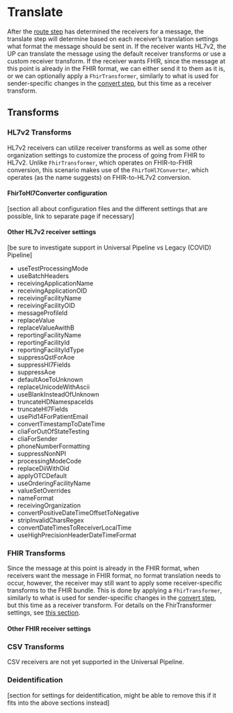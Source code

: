 # Translate
After the [route step](route.md) has determined the receivers for a message, the translate step will determine based on each receiver’s translation settings what format the message should be sent in. If the receiver wants HL7v2, the UP can translate the message using the default receiver transforms or use a custom receiver transform. If the receiver wants FHIR, since the message at this point is already in the FHIR format, we can either send it to them as it is, or we can optionally apply a `FhirTransformer`, similarly to what is used for sender-specific changes in the [convert step](convert.md), but this time as a receiver transform.

## Transforms

### HL7v2 Transforms
HL7v2 receivers can utilize receiver transforms as well as some other organization settings to customize the process of going from FHIR to HL7v2. Unlike `FhirTransformer`, which operates on FHIR-to-FHIR conversion, this scenario makes use of the `FhirToHl7Converter`, which operates (as the name suggests) on FHIR-to-HL7v2 conversion.

#### FhirToHl7Converter configuration
[section all about configuration files and the different settings that are possible, link to separate page if necessary]

#### Other HL7v2 receiver settings 
[be sure to investigate support in Universal Pipeline vs Legacy (COVID) Pipeline]
- useTestProcessingMode
- useBatchHeaders
- receivingApplicationName
- receivingApplicationOID
- receivingFacilityName
- receivingFacilityOID
- messageProfileId
- replaceValue
- replaceValueAwithB
- reportingFacilityName
- reportingFacilityId
- reportingFacilityIdType
- suppressQstForAoe
- suppressHl7Fields
- suppressAoe
- defaultAoeToUnknown
- replaceUnicodeWithAscii
- useBlankInsteadOfUnknown
- truncateHDNamespaceIds
- truncateHl7Fields
- usePid14ForPatientEmail
- convertTimestampToDateTime
- cliaForOutOfStateTesting
- cliaForSender
- phoneNumberFormatting
- suppressNonNPI
- processingModeCode
- replaceDiiWithOid
- applyOTCDefault
- useOrderingFacilityName
- valueSetOverrides
- nameFormat
- receivingOrganization
- convertPositiveDateTimeOffsetToNegative
- stripInvalidCharsRegex
- convertDateTimesToReceiverLocalTime
- useHighPrecisionHeaderDateTimeFormat

### FHIR Transforms
Since the message at this point is already in the FHIR format, when receivers want the message in FHIR format, no format translation needs to occur, however, the receiver may still want to apply some receiver-specific transforms to the FHIR bundle. This is done by applying a `FhirTransformer`, similarly to what is used for sender-specific changes in the [convert step](convert.md), but this time as a receiver transform. For details on the FhirTransformer settings, see [this section](convert.md#fhirtransformer-configurations).

#### Other FHIR receiver settings

### CSV Transforms
CSV receivers are not yet supported in the Universal Pipeline.

### Deidentification
[section for settings for deidentification, might be able to remove this if it fits into the above sections instead]